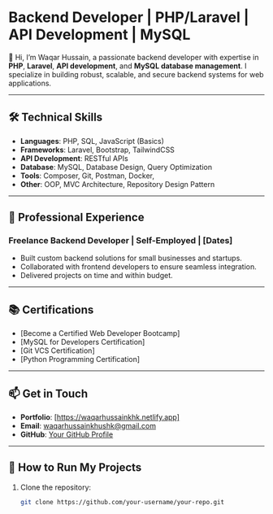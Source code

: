 # Backend Developer | PHP/Laravel | API Development | MySQL

👋 Hi, I’m Waqar Hussain, a passionate backend developer with expertise in **PHP**, **Laravel**, **API development**, and **MySQL database management**. I specialize in building robust, scalable, and secure backend systems for web applications.

---

## 🛠️ Technical Skills

- **Languages**: PHP, SQL, JavaScript (Basics)
- **Frameworks**: Laravel, Bootstrap, TailwindCSS
- **API Development**: RESTful APIs
- **Database**: MySQL, Database Design, Query Optimization
- **Tools**: Composer, Git, Postman, Docker,
- **Other**: OOP, MVC Architecture, Repository Design Pattern

---

## 💼 Professional Experience

### Freelance Backend Developer | Self-Employed | [Dates]
- Built custom backend solutions for small businesses and startups.
- Collaborated with frontend developers to ensure seamless integration.
- Delivered projects on time and within budget.

---

## 📚 Certifications
- [Become a Certified Web Developer Bootcamp]
- [MySQL for Developers Certification]
- [Git VCS Certification]
- [Python Programming Certification]

---

## 📫 Get in Touch
- **Portfolio**: [https://waqarhussainkhk.netlify.app]
- **Email**: [waqarhussainkhushk@gmail.com](#)
- **GitHub**: [Your GitHub Profile](#)

---

## 🔧 How to Run My Projects
1. Clone the repository:
   ```bash
   git clone https://github.com/your-username/your-repo.git
